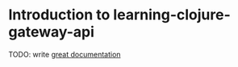 # Introduction to learning-clojure-gateway-api

TODO: write [great documentation](http://jacobian.org/writing/what-to-write/)
